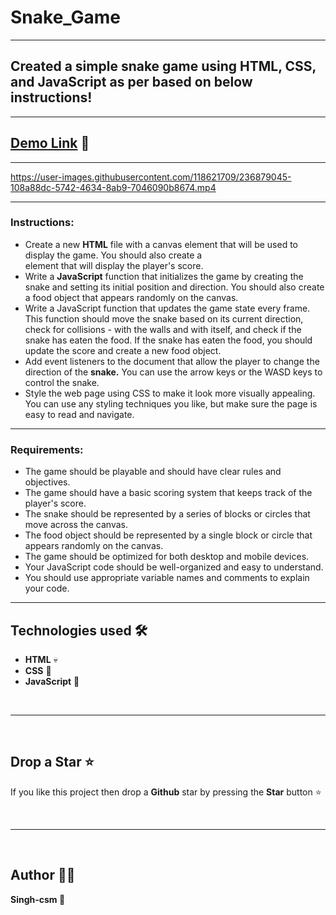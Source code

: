 # Snake_Game
---


## Created a simple snake game using HTML, CSS, and JavaScript as per based on below instructions!
---
## [Demo Link](https://dreamy-sfogliatella-207945.netlify.app/) 🔗
---

https://user-images.githubusercontent.com/118621709/236879045-108a88dc-5742-4634-8ab9-7046090b8674.mp4


---
### Instructions:
- Create a new **HTML** file with a canvas element that will be used to display the game. You should also create a <div> element that will display the player's score.
- Write a **JavaScript** function that initializes the game by creating the snake and setting its initial position and direction. You should also create a food object that appears randomly on the canvas.
- Write a JavaScript function that updates the game state every frame. This function should move the snake based on its current direction, check for collisions - with the walls and with itself, and check if the snake has eaten the food. If the snake has eaten the food, you should update the score and create a new food object.
- Add event listeners to the document that allow the player to change the direction of the **snake.** You can use the arrow keys or the WASD keys to control the snake.
- Style the web page using CSS to make it look more visually appealing. You can use any styling techniques you like, but make sure the page is easy to read and navigate.

---

### Requirements:
- The game should be playable and should have clear rules and objectives.
- The game should have a basic scoring system that keeps track of the player's score.
- The snake should be represented by a series of blocks or circles that move across the canvas.
- The food object should be represented by a single block or circle that appears randomly on the canvas.
- The game should be optimized for both desktop and mobile devices.
- Your JavaScript code should be well-organized and easy to understand.
- You should use appropriate variable names and comments to explain your code.

---

## Technologies used 🛠️

- **HTML** 💀
- **CSS** 🌈
- **JavaScript** 🧠

<br/>

---

<br/>

## Drop a Star ⭐

If you like this project then drop a **Github** star by pressing the **Star** button ⭐

<br>

---

<br>

## Author 👨‍💻

**Singh-csm 💚**
